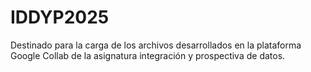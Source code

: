 # IDDYP2025
Destinado para la carga de los archivos desarrollados en la plataforma Google Collab de la asignatura integración y prospectiva de datos.
